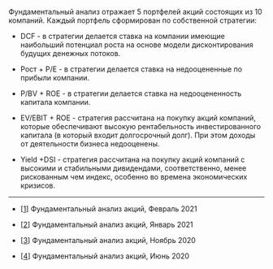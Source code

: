 Фундаментальный анализ отражает 5 портфелей акций состоящих из 10 компаний. Каждый портфель сформирован по собственной стратегии:

* DCF - в стратегии делается ставка на компании имеющие наибольший потенциал роста на основе модели дисконтирования будущих денежных потоков.

* Рост + P/E - в стратегии делается ставка на недооцененные по прибыли компании.

* P/BV + ROE - в стратегии делается ставка на недооцененность капитала компании.

* EV/EBIT + ROE - стратегия рассчитана на покупку акций компаний, которые обеспечивают высокую рентабельность инвестированного капитала (в который входит долгосрочный  долг). При этом доходы от деятельности бизнеса недооценены.

* Yield +DSI - стратегия рассчитана на покупку акций компаний с высокими и стабильными дивидендами, соответственно, менее рискованным чем индекс, особенно во времена экономических кризисов.

---

* <p>[<a href="http://ragve.ru//view-02-21">1</a>]        Фундаментальный анализ акций, Февраль 2021</p>
* <p>[<a href="http://ragve.ru//view-01-21">2</a>]        Фундаментальный анализ акций, Январь 2021</p>
* <p>[<a href="http://ragve.ru//view-11-20">3</a>]        Фундаментальный анализ акций, Ноябрь 2020</p>
* <p>[<a href="http://ragve.ru//view-06-20">4</a>]        Фундаментальный анализ акций, Июнь 2020</p>

